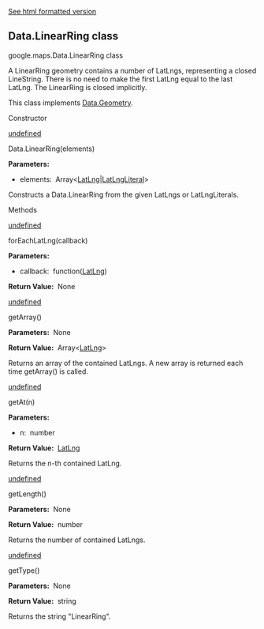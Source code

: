 [See html formatted version](https://huasofoundries.github.io/google-maps-documentation/Data.LinearRing.html)

Data.LinearRing class
---------------------

google.maps.Data.LinearRing class

A LinearRing geometry contains a number of LatLngs, representing a closed LineString. There is no need to make the first LatLng equal to the last LatLng. The LinearRing is closed implicitly.

This class implements [Data.Geometry](Data.md).

Constructor

[undefined](#Data.LinearRing.constructor)

Data.LinearRing(elements)

**Parameters:** 

*   elements:  Array<[LatLng](/maps/documentation/javascript/reference/3.40/coordinates#LatLng)|[LatLngLiteral](/maps/documentation/javascript/reference/3.40/coordinates#LatLngLiteral)\>

Constructs a Data.LinearRing from the given LatLngs or LatLngLiterals.

Methods

[undefined](#Data.LinearRing.forEachLatLng)

forEachLatLng(callback)

**Parameters:** 

*   callback:  function([LatLng](/maps/documentation/javascript/reference/3.40/coordinates#LatLng))

**Return Value:**  None

[undefined](#Data.LinearRing.getArray)

getArray()

**Parameters:**  None

**Return Value:**  Array<[LatLng](/maps/documentation/javascript/reference/3.40/coordinates#LatLng)\>

Returns an array of the contained LatLngs. A new array is returned each time getArray() is called.

[undefined](#Data.LinearRing.getAt)

getAt(n)

**Parameters:** 

*   n:  number

**Return Value:**  [LatLng](/maps/documentation/javascript/reference/3.40/coordinates#LatLng)

Returns the n\-th contained LatLng.

[undefined](#Data.LinearRing.getLength)

getLength()

**Parameters:**  None

**Return Value:**  number

Returns the number of contained LatLngs.

[undefined](#Data.LinearRing.getType)

getType()

**Parameters:**  None

**Return Value:**  string

Returns the string "LinearRing".